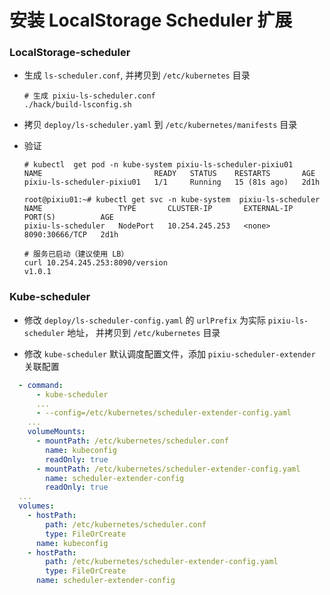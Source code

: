 # 安装 LocalStorage Scheduler 扩展

### LocalStorage-scheduler
- 生成 `ls-scheduler.conf`, 并拷贝到 `/etc/kubernetes` 目录
  ```shell
  # 生成 pixiu-ls-scheduler.conf
  ./hack/build-lsconfig.sh
  ```

- 拷贝 `deploy/ls-scheduler.yaml` 到 `/etc/kubernetes/manifests` 目录

- 验证
  ```shell
  # kubectl  get pod -n kube-system pixiu-ls-scheduler-pixiu01
  NAME                         READY   STATUS    RESTARTS       AGE 
  pixiu-ls-scheduler-pixiu01   1/1     Running   15 (81s ago)   2d1h
  
  root@pixiu01:~# kubectl get svc -n kube-system  pixiu-ls-scheduler
  NAME                 TYPE       CLUSTER-IP       EXTERNAL-IP   PORT(S)          AGE
  pixiu-ls-scheduler   NodePort   10.254.245.253   <none>        8090:30666/TCP   2d1h

  # 服务已启动（建议使用 LB）
  curl 10.254.245.253:8090/version
  v1.0.1
  ```

### Kube-scheduler
- 修改 `deploy/ls-scheduler-config.yaml` 的 `urlPrefix` 为实际 `pixiu-ls-scheduler` 地址， 并拷贝到 `/etc/kubernetes` 目录

- 修改 `kube-scheduler` 默认调度配置文件，添加 `pixiu-scheduler-extender` 关联配置
```yaml
  - command:
      - kube-scheduler
      ...
      - --config=/etc/kubernetes/scheduler-extender-config.yaml
    ...
    volumeMounts:
      - mountPath: /etc/kubernetes/scheduler.conf
        name: kubeconfig
        readOnly: true
      - mountPath: /etc/kubernetes/scheduler-extender-config.yaml
        name: scheduler-extender-config
        readOnly: true
  ...
  volumes:
    - hostPath:
        path: /etc/kubernetes/scheduler.conf
        type: FileOrCreate
      name: kubeconfig
    - hostPath:
        path: /etc/kubernetes/scheduler-extender-config.yaml
        type: FileOrCreate
      name: scheduler-extender-config
```
